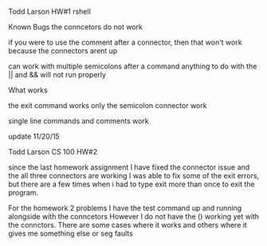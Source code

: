 Todd Larson
HW#1 rshell

Known Bugs
the conncetors do not work

if you were to use the comment after a connector, then that won't work because the connectors arent up

can work with multiple semicolons after a command
anything to do with the || and && will not run properly


What works

the exit command works
only the semicolon connector work

single line commands and comments work

update 11/20/15

Todd Larson 
CS 100
HW#2

since the last homework assignment I have fixed the connector issue and the all three connectors are working
I was able to fix some of the exit errors, but there are a few times when i had to type exit more than once
to exit the program.

For the homework 2 problems I have the test command up and running alongside with the conncetors
However I do not have the () working yet with the connctors.
There are some cases where it works and others where it gives me something else or seg faults

